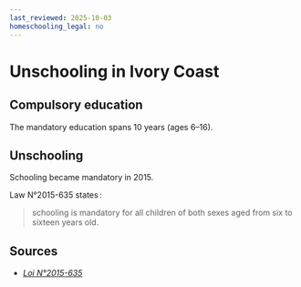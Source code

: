 ```yaml
---
last_reviewed: 2025-10-03
homeschooling_legal: no
---
```

# Unschooling in Ivory Coast

## Compulsory education

The mandatory education spans 10 years (ages 6–16).

## Unschooling 

Schooling became mandatory in 2015.

Law N°2015-635 states :

> schooling is mandatory for all children of both sexes aged from six to sixteen years old.

## Sources

* [_Loi N°2015-635_](https://www.travaildesenfants.org/sites/default/files/pdf_documents_fondateurs/LOI%20N°%202015-365%20DU%2017%20SEPTEMBRE%202015%20PORTANT%20MODIFICATION%20DE%20LA%20LOI%20N°%2095-696.pdf)
